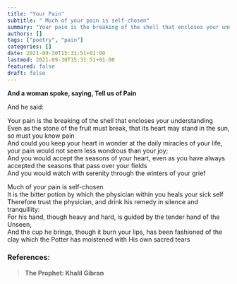 ```yaml
---
title: "Your Pain"
subtitle: " Much of your pain is self-chosen"
summary: "Your pain is the breaking of the shell that encloses your understanding"
authors: []
tags: ["poetry", "pain"]
categories: []
date: 2021-09-30T15:31:51+01:00
lastmod: 2021-09-30T15:31:51+01:00
featured: false
draft: false
---
```

**And a woman spoke, saying, Tell us of Pain**

  And he said:

  Your pain is the breaking of the shell that encloses your understanding\
  Even as the stone of the fruit must break, that its heart may stand in the sun, so must you know pain\
  And could you keep your heart in wonder at the daily miracles of your life, your pain would not seem less wondrous than your joy;\
  And you would accept the seasons of your heart, even as you have always accepted the seasons that pass over your fields\
  And you would watch with serenity through the winters of your grief

  Much of your pain is self-chosen\
  It is the bitter potion by which the physician within you heals your sick self\
  Therefore trust the physician, and drink his remedy in silence and tranquillity:\
  For his hand, though heavy and hard, is guided by the tender hand of the Unseen,\
  And the cup he brings, though it burn your lips, has been fashioned of the clay which the Potter has moistened with His own sacred tears

### References:

>**The Prophet: Khalil Gibran**
